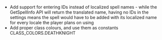 * Add support for entering IDs instead of localized spell names - while the GetSpellInfo API will return the translated name, having no IDs in the settings means the spell would have to be added with its localized name for every locale the player plans on using
* Add proper class colours, and use them as constants CLASS_COLORS.DEATHKNIGHT